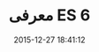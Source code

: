 ---
layout: post
title: "معرفی ES 6"
date: 2015-12-27 18:41:12
section: article
tags: js
link: "http://www.dotnettips.info/post/2290/%D9%85%D8%B9%D8%B1%D9%81%DB%8C-es-6?updated=1394-10-06-12-00"
user: "نوید کاشانی"
user_link: "http://navid.kashani.ir/"
---
